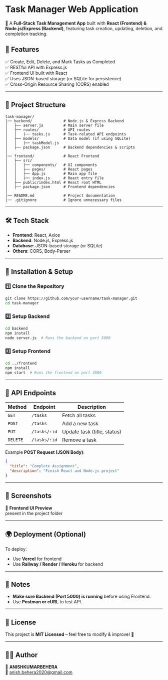 # Task Manager Web Application

🚀 A **Full-Stack Task Management App** built with **React (Frontend) & Node.js/Express (Backend)**, featuring task creation, updating, deletion, and completion tracking.

## 📌 Features  
✅ Create, Edit, Delete, and Mark Tasks as Completed  
✅ RESTful API with Express.js  
✅ Frontend UI built with React  
✅ Uses JSON-based storage (or SQLite for persistence)  
✅ Cross-Origin Resource Sharing (CORS) enabled  

---

## 📁 Project Structure  
```
task-manager/
│── backend/              # Node.js & Express Backend
│   ├── server.js         # Main server file
│   ├── routes/           # API routes
│   │   ├── tasks.js      # Task-related API endpoints
│   ├── models/           # Data model (if using SQLite)
│   │   ├── taskModel.js
│   ├── package.json      # Backend dependencies & scripts
│
│── frontend/             # React Frontend
│   ├── src/
│   │   ├── components/   # UI components
│   │   ├── pages/        # React pages
│   │   ├── App.js        # Main app file
│   │   ├── index.js      # React entry file
│   ├── public/index.html # React root HTML
│   ├── package.json      # Frontend dependencies
│
│── README.md             # Project documentation
│── .gitignore            # Ignore unnecessary files
```

---

## 🛠 Tech Stack  
- **Frontend**: React, Axios  
- **Backend**: Node.js, Express.js  
- **Database**: JSON-based storage (or SQLite)  
- **Others**: CORS, Body-Parser  

---

## 🚀 Installation & Setup  
### 1️⃣ Clone the Repository  
```sh
git clone https://github.com/your-username/task-manager.git
cd task-manager
```

### 2️⃣ Setup Backend  
```sh
cd backend
npm install
node server.js  # Runs the backend on port 5000
```

### 3️⃣ Setup Frontend  
```sh
cd ../frontend
npm install
npm start  # Runs the frontend on port 3000
```

---

## 📡 API Endpoints  
| Method | Endpoint       | Description                 |
|--------|--------------|-----------------------------|
| `GET`  | `/tasks`      | Fetch all tasks            |
| `POST` | `/tasks`      | Add a new task             |
| `PUT`  | `/tasks/:id`  | Update task (title, status)|
| `DELETE` | `/tasks/:id` | Remove a task              |

Example **POST Request (JSON Body)**:  
```json
{
  "title": "Complete Assignment",
  "description": "Finish React and Node.js project"
}
```

---

## 📸 Screenshots  
🌟 **Frontend UI Preview**  
present in the project folder

---

## 🌍 Deployment (Optional)  
To deploy:  
- Use **Vercel** for frontend  
- Use **Railway / Render / Heroku** for backend  

---

## 📝 Notes  
- **Make sure Backend (Port 5000) is running** before using Frontend.  
- Use **Postman or cURL** to test API.  

---

## 📜 License  
This project is **MIT Licensed** – feel free to modify & improve! 🚀  

---

## 👨‍💻 Author  
👤 **ANISHKUMARBEHERA**  
📧 anish.behera2020@gmail.com
